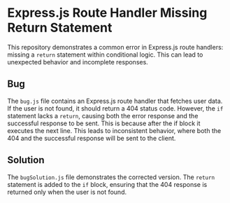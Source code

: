 # Express.js Route Handler Missing Return Statement

This repository demonstrates a common error in Express.js route handlers: missing a `return` statement within conditional logic. This can lead to unexpected behavior and incomplete responses.

## Bug

The `bug.js` file contains an Express.js route handler that fetches user data. If the user is not found, it should return a 404 status code. However, the `if` statement lacks a `return`, causing both the error response and the successful response to be sent. This is because after the if block it executes the next line. This leads to inconsistent behavior, where both the 404 and the successful response will be sent to the client. 

## Solution

The `bugSolution.js` file demonstrates the corrected version. The `return` statement is added to the `if` block, ensuring that the 404 response is returned only when the user is not found.